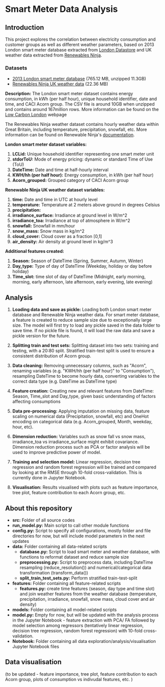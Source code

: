 # Smart Meter Data Analysis

## Introduction

This project explores the correlation between electricity consumption and customer groups as well as different weather parameters, based on 2013 London smart meter database extracted from [London Datastore](https://data.london.gov.uk/dataset/smartmeter-energy-use-data-in-london-households) and UK weather data extracted from [Renewables Ninja](https://www.renewables.ninja/).

### Datasets
* [2013 London smart meter database](https://data.london.gov.uk/download/smartmeter-energy-use-data-in-london-households/3527bf39-d93e-4071-8451-df2ade1ea4f2/Power-Networks-LCL-June2015(withAcornGps).zip) (765.12 MB, unzipped 11.3GB)
* [Renewables Ninja UK weather data](https://www.renewables.ninja/country_downloads/GB/ninja_weather_country_GB_merra-2_land_area_weighted.csv) (22.36 MB)

**Description:**
The London smart meter dataset contains energy consumption, in kWh (per half hour), unique household identifier, date and time, and CACI Acorn group. The CSV file is around 10GB when unzipped and contains around 167million rows. More information can be found on the [Low Carbon London](https://innovation.ukpowernetworks.co.uk/) webpage

The Renewables Ninja weather dataset contains hourly weather data within Great Britain, including temperature, precipitation, snowfall, etc. More information can be found on Renewable Ninja's [documentation](https://www.renewables.ninja/documentation).

**London smart meter dataset variables:**
1. **LCLid:** Unique household identifier representing one smart meter unit
1. **stdorToU:** Mode of energy pricing: dynamic or standard Time of Use (ToU)
1. **DateTime:** Date and time at half-hourly interval
1. **KWH/hh (per half hour):** Energy consumption, in kWh (per half hour)
1. **Acorn_grouped:** Grouped category of CACI Acorn group

**Renewable Ninja UK weather dataset variables:**
1. **time:** Date and time in UTC at hourly level
1. **temperature:** Temperature at 2 meters above ground in degrees Celsius
1. **precipitation:** 
1. **irradiance_surface:** Irradiance at ground level in W/m^2 
1. **irradiance_toa:** Irradiance at top of atmosphere in W/m^2 
1. **snowfall:** Snowfall in mm/hour
1. **snow_mass:** Snow mass in kg/m^2
1. **cloud_cover:** Cloud cover as a fraction [0,1]
1. **air_density:** Air density at ground level in kg/m^3

**Additional features created:**
1. **Season:** Season of DateTime (Spring, Summer, Autumn, Winter)
1. **Day_type:** Type of day of DateTime (Weekday, holiday or day before holiday)
1. **Time_slot:** time slot of day of DateTime (Midnight, early morning, morning, early afternoon, late afternoon, early evening, late evening)

## Analysis
1. **Loading data and save as pickle:** Loading both London smart meter database and Renewable Ninja weather data. For smart meter database, a feature is created to reduce sample size due to exceptionally large size. The model will first try to load any pickle saved in the data folder to save time. If no pickle file is found, it will load the raw data and save a pickle version for the future. 

1. **Splitting train and test sets:** Splitting dataset into two sets: training and testing, with a 20:80 split. Stratified train-test split is used to ensure a consistent distribution of Acorn group. 

1. **Data cleaning:** Removing unnecessary columns, such as "Acorn", renaming variables (e.g. "KWH/hh (per half hour)" to "Consumption"), resampling DateTime to become hourly data, converting variables to the correct data type (e.g. DateTime as DateTime type)

1. **Feature creation:** Creating new and relevant features from DateTime: Season, Time_slot and Day_type, given basic understanding of factors affecting consumptions

1. **Data pre-processing:** Applying imputation on missing data, feature scaling on numerical data (Precipitation, snowfall, etc) and OneHot encoding on categorical data (e.g. Acorn_grouped, Month, weekday, hour, etc).

1. **Dimension reduction:** Variables such as snow fall vs snow mass, irradiance_toa vs irradiance_surface might exhibit covariance. Dimension reduction process such as PCA or factor analysis will be used to improve predictive power of model.

1. **Training and selection model:** Linear regression, decision tree regression and random forest regression will be trained and compared by looking at the RMSE through 10-fold cross-validation. This is currently done in Jupyter Notebook. 

1. **Visualisation:** Results visualised with plots such as feature importance, tree plot, feature contribution to each Acorn group, etc. 

## About this repository
* **src:** Folder of all source codes
 * **run_model.py:** Main script to call other module functions
 * **config.py:** Script to specify all configurations, mostly folder and file directories for now, but will include model parameters in the next updates
 * **data:** Folder containing all data-related scripts
   * **database.py:** Script to load smart meter and weather database, with functions to reformat dataset and reduce sample size
   * **preprocessing.py:** Script to preprocess data, including DateTime resampling (reduce_resolution()) and numerical/categorical data transformation (transform_data())
   * **split_train_test_sets.py:** Perform stratified train-test-split
 * **features:** Folder containing all feature-related scripts
   * **features.py:** create time features (season, day type and time slot) and join weather features from the weather database (temperature, precipitation, irradiance, snowfall, snow mass, cloud cover and air density)
 * **models:** Folder containing all model-related scripts
  * **model.py:** Empty for now, but  will be updated with the analysis process in the Jupyter Notebook - feature extraction with PCA/ FA followed by model selection among regressors (tentatively linear regression, decision tree regression, random forest regression) with 10-fold cross-validation.
* **Notebook:** Folder containing all data exploration/analysis/visualisation Jupyter Notebook files

## Data visualisation
(to be updated - feature importance, tree plot, feature contribution to each Acorn group, plots of consumption vs indivudal features, etc. )
